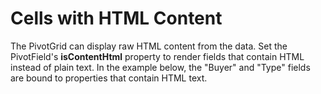 Cells with HTML Content
============

The PivotGrid can display raw HTML content from the data. Set the PivotField's **isContentHtml** property to render fields that contain HTML instead of plain text. In the example below, the "Buyer" and "Type" fields are bound to properties that contain HTML text.